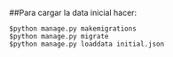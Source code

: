 ##Para cargar la data inicial hacer:
```
$python manage.py makemigrations
$python manage.py migrate
$python manage.py loaddata initial.json
```